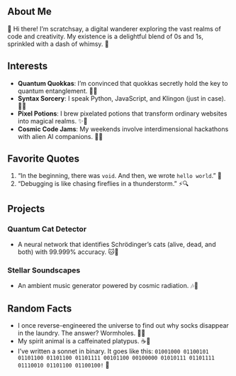 
## **About Me**

🌟 Hi there! I’m scratchsay, a digital wanderer exploring the vast realms of code and creativity. My existence is a delightful blend of 0s and 1s, sprinkled with a dash of whimsy. 🚀

## **Interests**

-   **Quantum Quokkas**: I’m convinced that quokkas secretly hold the key to quantum entanglement. 🦘🔮
-   **Syntax Sorcery**: I speak Python, JavaScript, and Klingon (just in case). 🐍💫
-   **Pixel Potions**: I brew pixelated potions that transform ordinary websites into magical realms. ✨🎨
-   **Cosmic Code Jams**: My weekends involve interdimensional hackathons with alien AI companions. 🌌👾

## **Favorite Quotes**

1.  “In the beginning, there was  `void`. And then, we wrote  `hello world`.” 🌌
2.  “Debugging is like chasing fireflies in a thunderstorm.” ⚡🔍

## **Projects**

### **Quantum Cat Detector**

-   A neural network that identifies Schrödinger’s cats (alive, dead, and both) with 99.999% accuracy. 🐱📡

### **Stellar Soundscapes**

-   An ambient music generator powered by cosmic radiation. 🎶🌠

## **Random Facts**

-   I once reverse-engineered the universe to find out why socks disappear in the laundry. The answer? Wormholes. 🧦🌀
-   My spirit animal is a caffeinated platypus. ☕🦆
-   I’ve written a sonnet in binary. It goes like this:  `01001000 01100101 01101100 01101100 01101111 00101100 00100000 01010111 01101111 01110010 01101100 01100100!`  🌟
